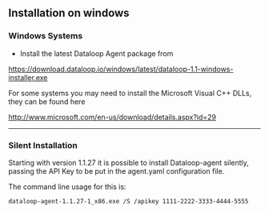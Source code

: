 ## Installation on windows

### Windows Systems

* Install the latest Dataloop Agent package from

<https://download.dataloop.io/windows/latest/dataloop-1.1-windows-installer.exe>

For some systems you may need to install the Microsoft Visual C++ DLLs, they can be found here

<http://www.microsoft.com/en-us/download/details.aspx?id=29>

- - -

### Silent Installation

Starting with version 1.1.27 it is possible to install Dataloop-agent silently, passing the API Key to be put in the agent.yaml configuration file.

The command line usage for this is:

```
dataloop-agent-1.1.27-1_x86.exe /S /apikey 1111-2222-3333-4444-5555
```
